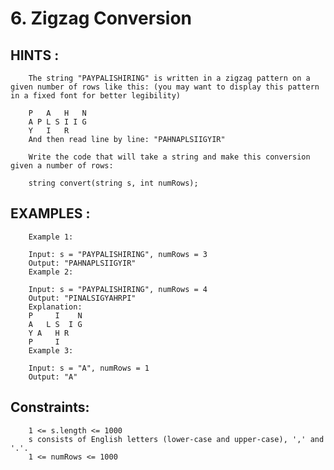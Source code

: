 # 6. Zigzag Conversion

## HINTS :

        The string "PAYPALISHIRING" is written in a zigzag pattern on a given number of rows like this: (you may want to display this pattern in a fixed font for better legibility)

        P   A   H   N
        A P L S I I G
        Y   I   R
        And then read line by line: "PAHNAPLSIIGYIR"

        Write the code that will take a string and make this conversion given a number of rows:

        string convert(string s, int numRows);
 
## EXAMPLES :

        Example 1:

        Input: s = "PAYPALISHIRING", numRows = 3
        Output: "PAHNAPLSIIGYIR"
        Example 2:

        Input: s = "PAYPALISHIRING", numRows = 4
        Output: "PINALSIGYAHRPI"
        Explanation:
        P     I    N
        A   L S  I G
        Y A   H R
        P     I
        Example 3:

        Input: s = "A", numRows = 1
        Output: "A"
 

## Constraints:

        1 <= s.length <= 1000
        s consists of English letters (lower-case and upper-case), ',' and '.'.
        1 <= numRows <= 1000
